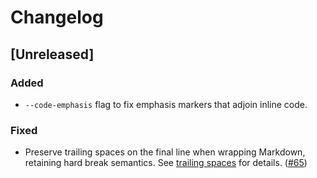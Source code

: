 # Changelog

## [Unreleased]

### Added

- `--code-emphasis` flag to fix emphasis markers that adjoin inline code.

### Fixed

- Preserve trailing spaces on the final line when wrapping Markdown, retaining
  hard break semantics. See [trailing spaces](docs/trailing-spaces.md) for
  details. ([#65](https://github.com/leynos/mdtablefix/issues/65))
